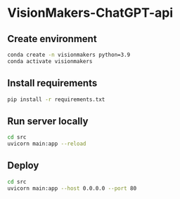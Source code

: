 # VisionMakers-ChatGPT-api

## Create environment
```bash
conda create -n visionmakers python=3.9
conda activate visionmakers
```

## Install requirements
```bash
pip install -r requirements.txt
```

## Run server locally
```bash
cd src
uvicorn main:app --reload
```

## Deploy
```bash
cd src
uvicorn main:app --host 0.0.0.0 --port 80
```